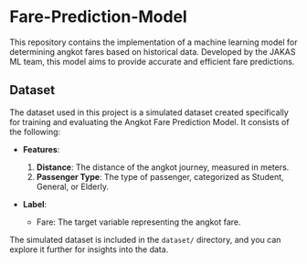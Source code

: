 # Fare-Prediction-Model
This repository contains the implementation of a machine learning model for determining angkot fares based on historical data. Developed by the JAKAS ML team, this model aims to provide accurate and efficient fare predictions.

## Dataset

The dataset used in this project is a simulated dataset created specifically for training and evaluating the Angkot Fare Prediction Model. It consists of the following:

- **Features**:
  1. **Distance**: The distance of the angkot journey, measured in meters.
  2. **Passenger Type**: The type of passenger, categorized as Student, General, or Elderly.

- **Label**:
  - Fare: The target variable representing the angkot fare.

The simulated dataset is included in the `dataset/` directory, and you can explore it further for insights into the data.

